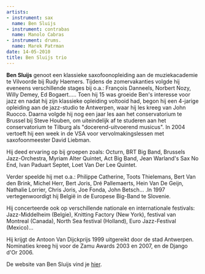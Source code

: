 ```yaml
---
artists:
- instrument: sax
  name: Ben Sluijs
- instrument: contrabas
  name: Manolo Cabras
- instrument: drums.
  name: Marek Patrman
date: 14-05-2010
title: Ben Sluijs trio
---
```

**Ben Sluijs** genoot een klassieke saxofoonopleiding aan de muziekacademie te Vilvoorde 
bij Rudy Haemers. Tijdens de zomervakanties volgde hij eveneens verschillende stages 
bij o.a.: François Danneels, Norbert Nozy, Willy Demey, Ed Bogaert..... 
Toen hij 15 was groeide Ben's interesse voor jazz en nadat hij zijn klassieke opleiding 
voltooid had, begon hij een 4-jarige opleiding aan de jazz-studio te Antwerpen, 
waar hij les kreeg van John Ruocco. Daarna volgde hij nog een jaar les aan het conservatorium 
te Brussel bij Steve Houben, om uiteindelijk af te studeren aan het conservatorium te Tilburg 
als "docerend-uitvoerend musicus". In 2004 vertoeft hij een week in de VSA voor 
vervolmakingslessen met saxofoonmeester David Liebman. 

Hij deed ervaring op bij groepen zoals: Octurn, BRT Big Band, Brussels Jazz-Orchestra, 
Myriam Alter Quintet, Act Big Band, Jean Warland's Sax No End, Ivan Paduart Septet, Loet Van Der Lee Quintet. 

Verder speelde hij met o.a.: Philippe Catherine, Toots Thielemans, Bert Van den Brink, 
Michel Herr, Bert Joris, Dré Pallemaerts, Hein Van De Geijn, Nathalie Lorrier, Chris Joris, 
Joe Fonda, John Betsch... .In 1997 vertegenwoordigt hij België in de Europese Big-Band te Slovenie. 

Hij concerteerde ook op verschillende nationale en internationale festivals: 
Jazz-Middelheim (Belgie), Knitting Factory (New York), festival van Montreal (Canada), 
North Sea festival (Holland), Euro Jazz-Festival (Mexico)... 

Hij krijgt de Antoon Van Dijckprijs 1999 uitgereikt door de stad Antwerpen. 
Nominaties kreeg hij voor de Zamu Awards 2003 en 2007, en de Django d'Or 2006. 

De website van Ben Sluijs vind je [hier](http://www.bensluijs.be/).